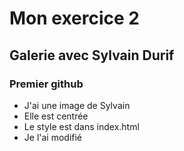 # Mon exercice 2

## Galerie avec Sylvain Durif

### Premier github

- J'ai une image de Sylvain
- Elle est centrée
- Le style est dans index.html
- Je l'ai modifié
